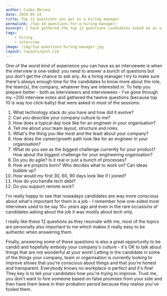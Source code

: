 ```yaml
---
author: Csaba Okrona
date: 2020-05-24
title: Top 12 questions you get as a hiring manager
permalink: /top-10-questions-for-a-hiring-manager/
excerpt: I have gathered the top 12 questions candidates asked me as a hiring manager.
tags:
    - hiring
    - interview
image: /img/top-questions-hiring-manager.jpg
layout: layouts/post.njk
---
```


One of the worst kind of experience you can have as an interviewee is when the interview is one-sided: you need to answer a bunch of questions but you don't get the chance to ask any. As a hiring manager I try to make sure there's always enough time for the candidates to know more about the role, the team(s), the company, whatever they are interested in. To help you prepare better - both as interviewers and interviewees - I've gone through my ~200 interview notes and gathered the twelve questions (because top 10 is way too click-baity) that were asked in most of the sessions:

1. What technology stack do you have and how did it evolve?
1. Can you describe your company culture to me?
1. How does a typical day look like for an engineer in your organisation?
1. Tell me about your team layout, structure and roles.
1. What's the thing you like most and the least about your company?
1. How does the career/growth path look like for an engineer in your organisation?
1. What do you see as the biggest challenge currently for your product? How about the biggest challenge for your engineering organisation?
1. Do you do agile? Is it real or just a bunch of processes?
1. How are projects born? Who decides what to work on? Can ideas bubble up?
1. How would my first 30, 60, 90 days look like if I joined?
1. How do you handle tech debt?
1. Do you support remote work?

I'm really happy to see that nowadays candidates are way more conscious about what's important for them in a job - I remember how one-sided most interviews used to be say 10+ years ago and even in the rare occasions of candidates asking about the job it was mostly about tech only.

I really like these 12 questions as they resonate with me, most of the topics are personally also important to me which makes it really easy to be authentic when answering them.

Finally, answering some of these questions is also a great opportunity to be candid and hopefully embody your company's culture - it's OK to talk about things that are not wonderful at your work! Letting in the candidate in some of the things your company, team or organisation is currently looking to improve shows that you're conscious about things and that you're honest and transparent. Everybody knows no workplace is perfect and it's fine! They key is to tell your candidates how you're trying to improve. Trust me, you don't want to hire someone based on false promises from your side and then have them leave in their probation period because they realise you've fooled them.
